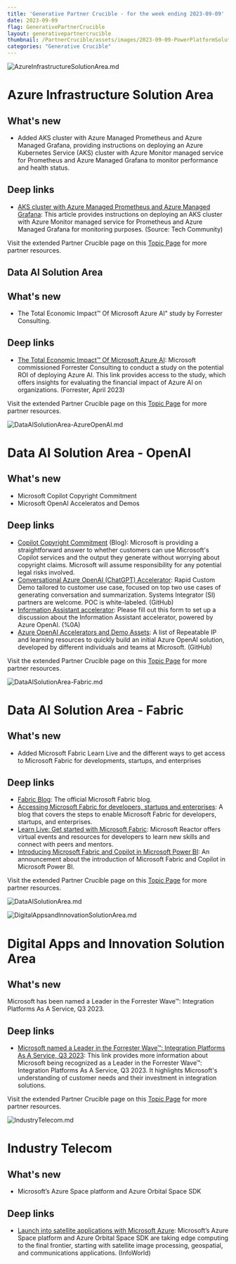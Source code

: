 ```yaml
---
title: 'Generative Partner Crucible - for the week ending 2023-09-09'
date: 2023-09-09
flag: GenerativePartnerCrucible
layout: generativepartnercrucible
thumbnail: /PartnerCrucible/assets/images/2023-09-09-PowerPlatformSolutionArea.md-image.png
categories: "Generative Crucible"
---
```

![ AzureInfrastructureSolutionArea.md ]( /PartnerCrucible/assets/images/2023-09-09-AzureInfrastructureSolutionArea.md-image.png )

# Azure Infrastructure Solution Area

## What's new

- Added AKS cluster with Azure Managed Prometheus and Azure Managed Grafana, providing instructions on deploying an Azure Kubernetes Service (AKS) cluster with Azure Monitor managed service for Prometheus and Azure Managed Grafana to monitor performance and health status.

## Deep links

- [AKS cluster with Azure Managed Prometheus and Azure Managed Grafana](https://techcommunity.microsoft.com/t5/fasttrack-for-azure/how-to-create-an-aks-cluster-with-azure-managed-prometheus-and/ba-p/3918527): This article provides instructions on deploying an AKS cluster with Azure Monitor managed service for Prometheus and Azure Managed Grafana for monitoring purposes. (Source: Tech Community)

Visit the extended Partner Crucible page on this [Topic Page](https://lagimik.github.io/PartnerCrucible/AzureInfrastructureSolutionArea) for more partner resources.

## Data AI Solution Area

## What's new

- The Total Economic Impact™ Of Microsoft Azure AI" study by Forrester Consulting.

## Deep links

- [The Total Economic Impact™ Of Microsoft Azure AI](https://tools.totaleconomicimpact.com/go/microsoft/azureai/index.html?lang=en-us): Microsoft commissioned Forrester Consulting to conduct a study on the potential ROI of deploying Azure AI. This link provides access to the study, which offers insights for evaluating the financial impact of Azure AI on organizations. (Forrester, April 2023)

Visit the extended Partner Crucible page on this [Topic Page](https://lagimik.github.io/PartnerCrucible/DataAISolutionArea) for more partner resources.

![ DataAISolutionArea-AzureOpenAI.md ]( /PartnerCrucible/assets/images/2023-09-09-DataAISolutionArea-AzureOpenAI.md-image.png )

# Data AI Solution Area - OpenAI

## What's new

- Microsoft Copilot Copyright Commitment
- Microsoft OpenAI Acceleratos and Demos

## Deep links

- [Copilot Copyright Commitment](https://blogs.microsoft.com/on-the-issues/2023/09/07/copilot-copyright-commitment-ai-legal-concerns/) (Blog): Microsoft is providing a straightforward answer to whether customers can use Microsoft's Copilot services and the output they generate without worrying about copyright claims. Microsoft will assume responsibility for any potential legal risks involved.
- [Conversational Azure OpenAI (ChatGPT) Accelerator](https://github.com/MSUSAzureAccelerators/Conversational-Azure-OpenAI-Accelerator): Rapid Custom Demo tailored to customer use case, focused on top two use cases of generating conversation and summarization. Systems Integrator (SI) partners are welcome. POC is white-labeled. (GitHub)
- [Information Assistant accelerator](https://forms.microsoft.com/pages/responsepage.aspx?id=v4j5cvGGr0GRqy180BHbR6o4NZzd2WJFhMOsgKclOl9UOFVXWEMyVERTVkxZTU9SUk5PVTkyUzdDRiQlQCN0PWcu): Please fill out this form to set up a discussion about the Information Assistant accelerator, powered by Azure OpenAI. (%0A)
- [Azure OpenAI Accelerators and Demo Assets](https://github.com/Azure/ai-solution-accelerators-list/blob/main/OpenAIDemos/README.md): A list of Repeatable IP and learning resources to quickly build an initial Azure OpenAI solution, developed by different individuals and teams at Microsoft. (GitHub)

Visit the extended Partner Crucible page on this [Topic Page](https://lagimik.github.io/PartnerCrucible/DataAISolutionArea-AzureOpenAI) for more partner resources.

![ DataAISolutionArea-Fabric.md ]( /PartnerCrucible/assets/images/2023-09-09-DataAISolutionArea-Fabric.md-image.png )

# Data AI Solution Area - Fabric

## What's new

- Added Microsoft Fabric Learn Live and the different ways to get access to Microsoft Fabric for developments, startups, and enterprises

## Deep links

- [Fabric Blog](https://blog.fabric.microsoft.com/en-US/blog/): The official Microsoft Fabric blog.
- [Accessing Microsoft Fabric for developers, startups and enterprises](https://blog.fabric.microsoft.com/en-us/blog/accessing-microsoft-fabric-for-developers-startups-and-enterprises?ft=All): A blog that covers the steps to enable Microsoft Fabric for developers, startups, and enterprises.
- [Learn Live: Get started with Microsoft Fabric](https://developer.microsoft.com/en-us/reactor/series/S-1188/): Microsoft Reactor offers virtual events and resources for developers to learn new skills and connect with peers and mentors.
- [Introducing Microsoft Fabric and Copilot in Microsoft Power BI](https://powerbi.microsoft.com/en-gb/blog/introducing-microsoft-fabric-and-copilot-in-microsoft-power-bi/): An announcement about the introduction of Microsoft Fabric and Copilot in Microsoft Power BI.

Visit the extended Partner Crucible page on this [Topic Page](https://lagimik.github.io/PartnerCrucible/DataAISolutionArea-Fabric) for more partner resources.

![ DataAISolutionArea.md ]( /PartnerCrucible/assets/images/2023-09-09-DataAISolutionArea.md-image.png )


![ DigitalAppsandInnovationSolutionArea.md ]( /PartnerCrucible/assets/images/2023-09-09-DigitalAppsandInnovationSolutionArea.md-image.png )

# Digital Apps and Innovation Solution Area

## What's new

Microsoft has been named a Leader in the Forrester Wave™: Integration Platforms As A Service, Q3 2023.

## Deep links

- [Microsoft named a Leader in the Forrester Wave™: Integration Platforms As A Service, Q3 2023](https://techcommunity.microsoft.com/t5/azure-integration-services-blog/microsoft-named-a-leader-in-the-forrester-wave-integration/ba-p/3914400): This link provides more information about Microsoft being recognized as a Leader in the Forrester Wave™: Integration Platforms As A Service, Q3 2023. It highlights Microsoft's understanding of customer needs and their investment in integration solutions.

Visit the extended Partner Crucible page on this [Topic Page](https://lagimik.github.io/PartnerCrucible/DigitalAppsandInnovationSolutionArea) for more partner resources.

![ IndustryTelecom.md ]( /PartnerCrucible/assets/images/2023-09-09-IndustryTelecom.md-image.png )

# Industry Telecom

## What's new

- Microsoft’s Azure Space platform and Azure Orbital Space SDK

## Deep links

- [Launch into satellite applications with Microsoft Azure](https://www.infoworld.com/article/3705670/launch-into-satellite-applications-with-microsoft-azure.html): Microsoft’s Azure Space platform and Azure Orbital Space SDK are taking edge computing to the final frontier, starting with satellite image processing, geospatial, and communications applications. (InfoWorld)
